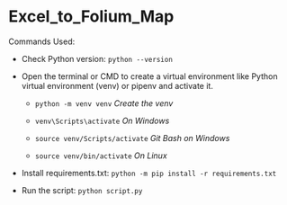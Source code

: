 # Excel_to_Folium_Map

Commands Used:

* Check Python version: `python --version`

* Open the terminal or CMD to create a virtual environment like Python virtual environment (venv) or pipenv and activate it.

    * ``` python -m venv venv ```           *Create the venv*

    * ``` venv\Scripts\activate ```         *On Windows*

    * ``` source venv/Scripts/activate ```  *Git Bash on Windows*

    * ``` source venv/bin/activate ```      *On Linux*

* Install requirements.txt: ``` python -m pip install -r requirements.txt ```

* Run the script: ``` python script.py ```